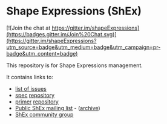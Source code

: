 # Shape Expressions (ShEx)

[![Join the chat at https://gitter.im/shapeExpressions](https://badges.gitter.im/Join%20Chat.svg)](https://gitter.im/shapeExpressions?utm_source=badge&utm_medium=badge&utm_campaign=pr-badge&utm_content=badge)

This repository is for Shape Expressions management. 

It contains links to: 
- [list of issues](https://github.com/shexSpec/shex/issues)
- [spec](https://shexspec.github.io/spec) [repository](https://github.com/shexSpec/spec)
- [primer](https://shexspec.github.io/primer) [repository](https://github.com/shexSpec/primer)
- [Public ShEx mailing list](mailto:public-shex@w3.org) - ([archive](https://lists.w3.org/Archives/Public/public-shex/))
- [ShEx community group](https://www.w3.org/community/shex/)



